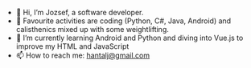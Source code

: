 - 👋 Hi, I’m Jozsef, a software developer.
- 👀 Favourite activities are coding (Python, C#, Java, Android) and calisthenics mixed up with some weightlifting.
- 🌱 I’m currently learning Android and Python and diving into Vue.js to improve my HTML and JavaScript
- 📫 How to reach me: hantalj@gmail.com

<!---
hantalj/hantalj is a ✨ special ✨ repository because its `README.md` (this file) appears on your GitHub profile.
You can click the Preview link to take a look at your changes.
--->
